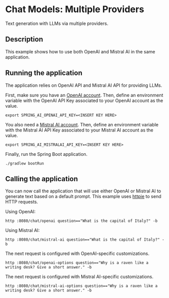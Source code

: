 # Chat Models: Multiple Providers

Text generation with LLMs via multiple providers.

## Description

This example shows how to use both OpenAI and Mistral AI in the same application.

## Running the application

The application relies on OpenAI API and Mistral AI API for providing LLMs.

First, make sure you have an [OpenAI account](https://platform.openai.com/signup).
Then, define an environment variable with the OpenAI API Key associated to your OpenAI account as the value.

```shell
export SPRING_AI_OPENAI_API_KEY=<INSERT KEY HERE>
```

You also need a [Mistral AI account](https://console.mistral.ai).
Then, define an environment variable with the Mistral AI API Key associated to your Mistral AI account as the value.

```shell
export SPRING_AI_MISTRALAI_API_KEY=<INSERT KEY HERE>
```

Finally, run the Spring Boot application.

```shell
./gradlew bootRun
```

## Calling the application

You can now call the application that will use either OpenAI or Mistral AI to generate text based on a default prompt.
This example uses [httpie](https://httpie.io) to send HTTP requests.

Using OpenAI:

```shell
http :8080/chat/openai question=="What is the capital of Italy?" -b
```

Using Mistral AI:

```shell
http :8080/chat/mistral-ai question=="What is the capital of Italy?" -b
```

The next request is configured with OpenAI-specific customizations.

```shell
http :8080/chat/openai-options question=="Why is a raven like a writing desk? Give a short answer." -b
```

The next request is configured with Mistral AI-specific customizations.

```shell
http :8080/chat/mistral-ai-options question=="Why is a raven like a writing desk? Give a short answer." -b
```
